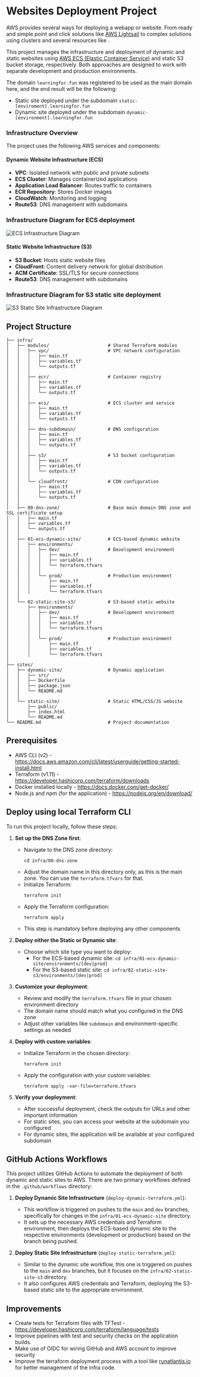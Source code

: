 # Websites Deployment Project

AWS provides several ways for deploying a webapp or website. From ready and simple point and click solutions like [AWS Lightsail](https://aws.amazon.com/lightsail/) to complex solutions using clusters and several resources like .

This project manages the infrastructure and deployment of dynamic and static websites using [AWS ECS (Elastic Container Service)](https://aws.amazon.com/ecs/) and static S3 bucket storage, respectively. Both approaches are designed to work with separate development and production environments.

The domain `learningfor.fun` was registered to be used as the main domain here, and the end result will be the following:
- Static site deployed under the subdomain `static-[enviroment].learningfor.fun`
- Dynamic site deployed under the subdomain `dynamic-[environment].learningfor.fun`

### Infrastructure Overview

The project uses the following AWS services and components:

#### Dynamic Website Infrastructure (ECS)
- **VPC**: Isolated network with public and private subnets
- **ECS Cluster**: Manages containerized applications
- **Application Load Balancer**: Routes traffic to containers
- **ECR Repository**: Stores Docker images
- **CloudWatch**: Monitoring and logging
- **Route53**: DNS management with subdomains

### Infrastructure Diagram for ECS deployment
![ECS Infrastructure Diagram](ecs.jpg)

#### Static Website Infrastructure (S3)
- **S3 Bucket**: Hosts static website files
- **CloudFront**: Content delivery network for global distribution
- **ACM Certificate**: SSL/TLS for secure connections
- **Route53**: DNS management with subdomains

### Infrastructure Diagram for S3 static site deployment
![S3 Static Site Infrastructure Diagram](s3-static.jpg)



## Project Structure
```
├── infra/
│   ├── modules/                      # Shared Terraform modules
│   │   ├── vpc/                      # VPC network configuration
│   │   │   ├── main.tf
│   │   │   ├── variables.tf
│   │   │   └── outputs.tf
│   │   │
│   │   ├── ecr/                      # Container registry
│   │   │   ├── main.tf
│   │   │   ├── variables.tf
│   │   │   └── outputs.tf
│   │   │
│   │   ├── ecs/                      # ECS cluster and service
│   │   │   ├── main.tf
│   │   │   ├── variables.tf
│   │   │   └── outputs.tf
│   │   │
│   │   ├── dns-subdomain/            # DNS configuration
│   │   │   ├── main.tf
│   │   │   ├── variables.tf
│   │   │   └── outputs.tf
│   │   │
│   │   ├── s3/                       # S3 bucket configuration
│   │   │   ├── main.tf
│   │   │   ├── variables.tf
│   │   │   └── outputs.tf
│   │   │
│   │   └── cloudfront/               # CDN configuration
│   │       ├── main.tf
│   │       ├── variables.tf
│   │       └── outputs.tf
│   │
│   ├── 00-dns-zone/                  # Base main domain DNS zone and SSL certificate setup
│   │   ├── main.tf                   
│   │   ├── variables.tf
│   │   └── outputs.tf
│   │
│   ├── 01-ecs-dynamic-site/          # ECS-based dynamic website
│   │   ├── environments/
│   │   │   ├── dev/                  # Development environment
│   │   │   │   ├── main.tf
│   │   │   │   ├── variables.tf
│   │   │   │   └── terraform.tfvars
│   │   │   │
│   │   │   └── prod/                 # Production environment
│   │   │       ├── main.tf
│   │   │       ├── variables.tf
│   │   │       └── terraform.tfvars
│   │
│   └── 02-static-site-s3/            # S3-based static website
│       ├── environments/
│       │   ├── dev/                  # Development environment
│       │   │   ├── main.tf
│       │   │   ├── variables.tf
│       │   │   └── terraform.tfvars
│       │   │
│       │   └── prod/                 # Production environment
│       │       ├── main.tf
│       │       ├── variables.tf
│       │       └── terraform.tfvars
│
├── sites/
│   ├── dynamic-site/                 # Dynamic application
│   │   ├── src/
│   │   ├── Dockerfile
│   │   ├── package.json
│   │   └── README.md
│   │
│   └── static-site/                  # Static HTML/CSS/JS website
│       ├── public/
│       ├── index.html
│       └── README.md
└── README.md                         # Project documentation
```

## Prerequisites

- AWS CLI (v2) - https://docs.aws.amazon.com/cli/latest/userguide/getting-started-install.html
- Terraform (v1.11) - https://developer.hashicorp.com/terraform/downloads
- Docker installed locally - https://docs.docker.com/get-docker/
- Node.js and npm (for the application) - https://nodejs.org/en/download/

## Deploy using local Terraform CLI

To run this project locally, follow these steps:

1. **Set up the DNS Zone first**:
   - Navigate to the DNS zone directory:
     ```
     cd infra/00-dns-zone
     ```
   - Adjust the domain name in this directory only, as this is the main zone. You can use the `terraform.tfvars` for that.
   - Initialize Terraform:
     ```
     terraform init
     ```
   - Apply the Terraform configuration:
     ```
     terraform apply
     ```
   - This step is mandatory before deploying any other components

2. **Deploy either the Static or Dynamic site**:
   - Choose which site type you want to deploy:
     - For the ECS-based dynamic site: `cd infra/01-ecs-dynamic-site/environments/[dev|prod]`
     - For the S3-based static site: `cd infra/02-static-site-s3/environments/[dev|prod]`

3. **Customize your deployment**:
   - Review and modify the `terraform.tfvars` file in your chosen environment directory
   - The domain name should match what you configured in the DNS zone
   - Adjust other variables like `subdomain` and environment-specific settings as needed

4. **Deploy with custom variables**:
   - Initialize Terraform in the chosen directory:
     ```
     terraform init
     ```
   - Apply the configuration with your custom variables:
     ```
     terraform apply -var-file=terraform.tfvars
     ```

5. **Verify your deployment**:
   - After successful deployment, check the outputs for URLs and other important information
   - For static sites, you can access your website at the subdomain you configured
   - For dynamic sites, the application will be available at your configured subdomain


## GitHub Actions Workflows

This project utilizes GitHub Actions to automate the deployment of both dynamic and static sites to AWS. There are two primary workflows defined in the `.github/workflows` directory:

1. **Deploy Dynamic Site Infrastructure** (`deploy-dynamic-terraform.yml`):
   - This workflow is triggered on pushes to the `main` and `dev` branches, specifically for changes in the `infra/01-ecs-dynamic-site` directory.
   - It sets up the necessary AWS credentials and Terraform environment, then deploys the ECS-based dynamic site to the respective environments (development or production) based on the branch being pushed.

2. **Deploy Static Site Infrastructure** (`deploy-static-terraform.yml`):
   - Similar to the dynamic site workflow, this one is triggered on pushes to the `main` and `dev` branches, but it focuses on the `infra/02-static-site-s3` directory.
   - It also configures AWS credentials and Terraform, deploying the S3-based static site to the appropriate environment.


## Improvements

- Create tests for Terraform files with TFTest - https://developer.hashicorp.com/terraform/language/tests
- Improve pipelines with test and security checks on the application builds.
- Make use of OIDC for wiring GitHub and AWS account to improve security
- Improve the terraform deployment process with a tool like [runatlantis.io](https://runatlantis.io) for better management of the infra code.